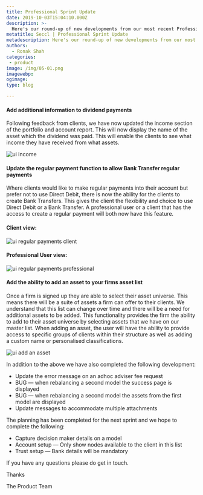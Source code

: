 ```yaml
---
title: Professional Sprint Update
date: 2019-10-03T15:04:10.000Z
description: >-
  Here's our round-up of new developments from our most recent Professional Sprint...
metatitle: Seccl | Professional Sprint Update
metadescription: Here's our round-up of new developments from our most recent Pfolio Sprint...
authors:
  - Ronak Shah
categories:
 - product
image: /img/05-01.png
imagewebp:
ogimage:
type: blog

---
```


#### Add additional information to dividend payments

Following feedback from clients, we have now updated the income section of the portfolio and account report. This will now display the name of the asset which the dividend was paid. This will enable the clients to see what income they have received from what assets.

![ui income](/img/05-01.png)

#### Update the regular payment function to allow Bank Transfer regular payments

Where clients would like to make regular payments into their account but prefer not to use Direct Debit, there is now the ability for the clients to create Bank Transfers. This gives the client the flexibility and choice to use Direct Debit or a Bank Transfer. A professional user or a client that has the access to create a regular payment will both now have this feature.

#### Client view:

![ui regular payments client](/img/05-02.png)

#### Professional User view:

![ui regular payments professional](/img/05-03.png)

#### Add the ability to add an asset to your firms asset list

Once a firm is signed up they are able to select their asset universe. This means there will be a suite of assets a firm can offer to their clients. We understand that this list can change over time and there will be a need for additional assets to be added. This functionality provides the firm the ability to add to their asset universe by selecting assets that we have on our master list. When adding an asset, the user will have the ability to provide access to specific groups of clients within their structure as well as adding a custom name or personalised classifications.

![ui add an asset](/img/05-04.png)


In addition to the above we have also completed the following development:

* Update the error message on an adhoc adviser fee request
* BUG — when rebalancing a second model the success page is displayed
* BUG — when rebalancing a second model the assets from the first model are displayed
* Update messages to accommodate multiple attachments

The planning has been completed for the next sprint and we hope to complete the following:

* Capture decision maker details on a model
* Account setup — Only show nodes available to the client in this list
* Trust setup — Bank details will be mandatory

If you have any questions please do get in touch.

Thanks

The Product Team

